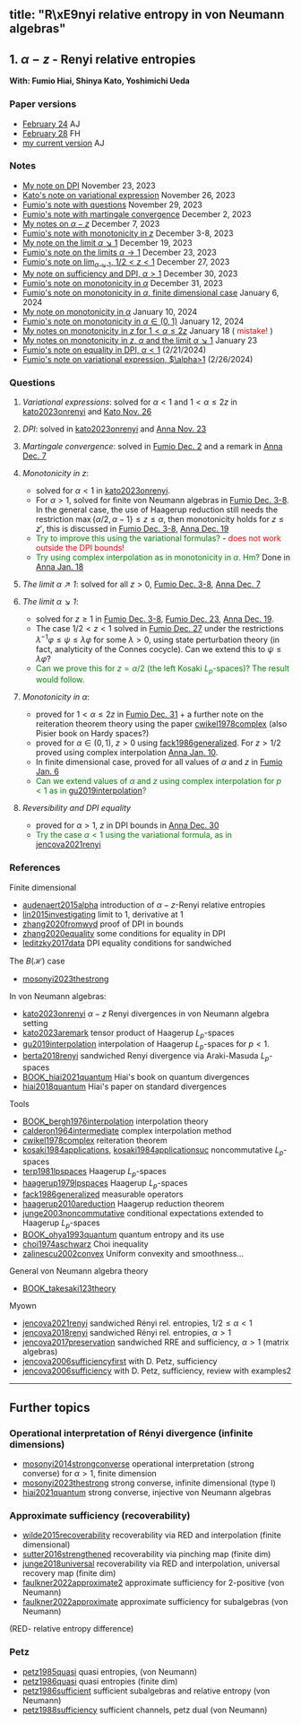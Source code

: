 title: "R\xE9nyi relative entropy in von Neumann algebras"
---


## 1. $\alpha-z$ - Renyi relative entropies

**With: Fumio Hiai, Shinya Kato, Yoshimichi Ueda**   


### Paper versions

* [February 24](NEW_qre/alphaz.pdf) AJ  
* [February 28](NEW_qre/alphaz-1.pdf) FH    
* [my current version](NEW_qre/alphaz-2.pdf) AJ

### Notes

* [My note on DPI](NEW_qre/notes.pdf) November 23, 2023    
* [Kato's note on variational expression](NEW_qre/note_kato.pdf) November 26, 2023    
* [Fumio's note with questions](NEW_qre/note_hiai.pdf) November 29, 2023    
* [Fumio's note with martingale convergence](NEW_qre/note_hiai2.pdf) December 2, 2023    
* [My notes on $\alpha-z$](NEW_qre/notes2.pdf) December 7, 2023      
* [Fumio's note with monotonicity in $z$](NEW_qre/note_hiai3.pdf) December 3-8, 2023    
* [My note on the limit $\alpha\searrow 1$](NEW_qre/notes3.pdf) December 19, 2023    
* [Fumio's note on the limits $\alpha\to 1$](NEW_qre/note_hiai5.pdf) December 23, 2023    
* [Fumio's note on $\lim_{\alpha\searrow 1}$, ${1/2 < z<1}$](NEW_qre/note_hiai4.pdf) December 27, 2023    
* [My note on sufficiency and DPI, $\alpha>1$](NEW_qre/notes4.pdf) December 30, 2023    
* [Fumio's note on monotonicity in $\alpha$](NEW_qre/note_hiai6.pdf) December 31, 2023   
* [Fumio's note on monotonicity in $\alpha$, finite dimensional case](NEW_qre/note_hiai7.pdf) January 6, 2024    
* [My note on monotonicity in $\alpha$](NEW_qre/notes5.pdf) January 10, 2024    
* [Fumio's note on monotonicity in $\alpha\in (0,1)$](NEW_qre/note_hiai8.pdf) January 12, 2024    
* [My notes on monotonicity in $z$ for $1<\alpha\le 2z$](NEW_qre/notes6.pdf)  January 18 (<span style=color:red> mistake! </span>)    
* [My notes on monotonicity in $z$, $\alpha$ and the limit $\alpha\searrow 1$](NEW_qre/notes7.pdf) January 23    
* [Fumio's note on equality in DPI, $\alpha<1$](NEW_qre/note_hiai9.pdf) (2/21/2024)     
* [Fumio's note on variational expression, $\alpha>1](NEW_qre/note_hiai10.pdf) (2/26/2024)    


### Questions

1. *Variational expressions*: solved for $\alpha<1$ and $1<\alpha\le 2z$ in [kato2023onrenyi](kato2023onrenyi) and  [Kato Nov. 26](NEW_qre/note_kato.pdf)    
1. *DPI*: solved in [kato2023onrenyi](kato2023onrenyi) and [Anna Nov. 23](NEW_qre/notes.pdf)    
1. *Martingale convergence*: solved in [Fumio Dec. 2](NEW_qre/note_hiai2.pdf) and a remark in [Anna Dec. 7](NEW_qre/notes2.pdf)    
1. *Monotonicity in $z$*:

    - solved for $\alpha<1$ in [kato2023onrenyi](kato2023onrenyi).     
    - For $\alpha>1$, solved for finite von Neumann algebras in [Fumio Dec. 3-8](NEW_qre/note_hiai3.pdf). In the general case, the use of Haagerup reduction still needs the restriction $\max\{\alpha/2,\alpha-1\}\le z\le\alpha$, then monotonicity holds for $z\le z'$, this is discussed in [Fumio Dec. 3-8](NEW_qre/note_hiai3.pdf), [Anna Dec. 19](NEW_qre/notes3.pdf)    
    - <span style='color:green'> Try to improve this using the variational formulas? </span> - <span style='color:red'> does not work outside the DPI bounds!</span>    
    - <span style='color:green'> Try using complex interpolation as in monotonicity in $\alpha$. Hm? </span> Done in [Anna Jan. 18](NEW_qre/notes6.pdf)    

1. *The limit $\alpha\nearrow 1$*:  solved for all $z> 0$, [Fumio Dec. 3-8](NEW_qre/note_hiai3.pdf), [Anna Dec. 7](NEW_qre/notes2.pdf)   
1. *The limit $\alpha\searrow 1$*: 

    - solved for $z\ge 1$ in  [Fumio Dec. 3-8](NEW_qre/note_hiai3.pdf), [Fumio Dec. 23](NEW_qre/note_hiai5.pdf), [Anna Dec. 19](NEW_qre/notes3.pdf).     
    - The case $1/2< z<1$ solved in [Fumio Dec. 27](NEW_qre/note_hiai4.pdf) under the restrictions $\lambda^{-1}\varphi\le \psi\le \lambda\varphi$ for some $\lambda>0$, using state perturbation theory (in fact, analyticity of the Connes cocycle). Can we extend this to $\psi\le\lambda\varphi$?     
    - <span style='color:green'> Can we prove this for $z=\alpha/2$ (the left Kosaki $L_p$-spaces)? The result would follow.</span>   

1. *Monotonicity in $\alpha$*: 
    
    - proved for $1<\alpha\le2z$ in [Fumio Dec. 31](NEW_qre/note_hiai6.pdf) + a further note on the reiteration theorem  theory using the paper [cwikel1978complex](cwikel1978complex) (also Pisier book on Hardy spaces?)     
    - proved for $\alpha\in (0,1)$, $z>0$ using [fack1986generalized](fack1986generalized). For  $z>1/2$ proved using complex interpolation [Anna Jan. 10](NEW_qre/notes5.pdf).     
    - In finite dimensional case, proved for all values of $\alpha$ and $z$ in [Fumio Jan. 6](NEW_qre/note_hiai7.pdf)    
    - <span style='color:green'> Can we extend values of $\alpha$ and $z$ using complex interpolation for $p<1$ as in [gu2019interpolation](gu2019interpolation)?</span>

1. *Reversibility and DPI equality*

    - proved for $\alpha>1$, $z$ in DPI bounds in [Anna Dec. 30](NEW_qre/notes4.pdf)    
    - <span style='color:green'> Try the case $\alpha<1$ using the variational formula, as in [jencova2021renyi](jencova2021renyi) </span>



### References

Finite dimensional

* [audenaert2015alpha](audenaert2015alpha) introduction of $\alpha-z$-Renyi relative entropies    
* [lin2015investigating](lin2015investigating) limit to 1, derivative at 1    
* [zhang2020fromwyd](zhang2020fromwyd) proof of DPI in bounds       
* [zhang2020equality](zhang2020equality) some conditions for equality in DPI    
* [leditzky2017data](leditzky2017data) DPI equality conditions for sandwiched     

The $B(\mathcal H)$ case

* [mosonyi2023thestrong](mosonyi2023thestrong)


In von Neumann algebras:

* [kato2023onrenyi](kato2023onrenyi) $\alpha-z$ Renyi divergences in von Neumann algebra setting    
* [kato2023aremark](kato2023aremark) tensor product of Haagerup $L_p$-spaces    
* [gu2019interpolation](gu2019interpolation) interpolation of Haagerup $L_p$-spaces for $p<1$.    
* [berta2018renyi](berta2018renyi) sandwiched Renyi divergence via Araki-Masuda $L_p$-spaces    
* [BOOK_hiai2021quantum](BOOK_hiai2021quantum) Hiai's book on quantum divergences     
* [hiai2018quantum](hiai2018quantum) Hiai's paper on standard divergences    

Tools

* [BOOK_bergh1976interpolation](BOOK_bergh1976interpolation)   interpolation theory    
* [calderon1964intermediate](calderon1964intermediate) complex interpolation method    
* [cwikel1978complex](cwikel1978complex)  reiteration theorem     
* [kosaki1984applications](kosaki1984applications), [kosaki1984applicationsuc](kosaki1984applicationsuc) noncommutative $L_p$-spaces   
* [terp1981lpspaces](terp1981lpspaces) Haagerup $L_p$-spaces   
* [haagerup1979lpspaces](haagerup1979lpspaces) Haagerup $L_p$-spaces    
* [fack1986generalized](fack1986generalized) measurable operators   
* [haagerup2010areduction](haagerup2010areduction) Haagerup reduction theorem   
* [junge2003noncommutative](junge2003noncommutative) conditional expectations extended to Haagerup $L_p$-spaces   
* [BOOK_ohya1993quantum](BOOK_ohya1993quantum) quantum entropy and its use     
* [choi1974aschwarz](choi1974aschwarz)   Choi inequality   
* [zalinescu2002convex](BOOK_zalinescu2002convex) Uniform convexity and smoothness...

General von Neumann algebra theory

* [BOOK_takesaki123theory](BOOK_takesaki123theory)






Myown 

* [jencova2021renyi](jencova2021renyi) sandwiched Rényi rel. entropies, $1/2\le \alpha<1$  
* [jencova2018renyi](jencova2018renyi) sandwiched Rényi rel. entropies, $\alpha>1$           
* [jencova2017preservation](jencova2017preservation) sandwiched RRE and sufficiency, $\alpha>1$  (matrix algebras)    
* [jencova2006sufficiencyfirst](jencova2006sufficiencyfirst) with D. Petz, sufficiency     
* [jencova2006sufficiency](jencova2006sufficiency) with D. Petz, sufficiency, review with examples2
     


---


## Further topics



### Operational interpretation of  Rényi divergence (infinite dimensions)



* [mosonyi2014strongconverse](mosonyi2014strongconverse) operational interpretation (strong converse) for $\alpha>1$, finite dimension     
* [mosonyi2023thestrong](mosonyi2023thestrong) strong converse, infinite dimensional (type I)    
* [hiai2021quantum](hiai2021quantum) strong converse, injective von Neumann algebras




### Approximate sufficiency (recoverability)

* [wilde2015recoverability](wilde2015recoverability) recoverability via RED and interpolation (finite dimensional)
* [sutter2016strengthened](sutter2016strengthened) recoverability via pinching map (finite dim)    
* [junge2018universal](junge2018universal) recoverability via RED and interpolation, universal recovery map (finite dim)    
* [faulkner2022approximate2](faulkner2022approximate2) approximate sufficiency for 2-positive (von Neumann)
* [faulkner2022approximate](faulkner2022approximate) approximate sufficiency for subalgebras (von Neumann)   


(RED- relative entropy difference)

### Petz

* [petz1985quasi](petz1985quasi) quasi entropies, (von Neumann)    
* [petz1986quasi](petz1986quasi) quasi entropies (finite dim)    
* [petz1986sufficient](petz1986sufficient) sufficient subalgebras and relative entropy (von Neumann)    
* [petz1988sufficiency](petz1988sufficiency) sufficient channels, petz dual  (von Neumann)   




